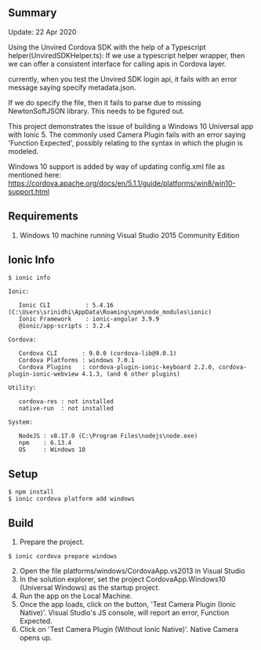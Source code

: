 
Summary
-

Update: 22 Apr 2020

Using the Unvired Cordova SDK with the help of a Typescript helper(UnviredSDKHelper.ts):
If we use a typescript helper wrapper, then we can offer a consistent interface for calling apis in Cordova layer.

currently, when you test the Unvired SDK login api, it fails with an error message saying specify metadata.json. 

If we do specify the file, then it fails to parse due to missing NewtonSoftJSON library. This needs to be figured out.

This project demonstrates the issue of building a Windows 10 Universal app with Ionic 5. The commonly used Camera Plugin fails with an error saying 'Function Expected', possibly relating to the syntax in which the plugin is modeled.

Windows 10 support is added by way of updating config.xml file as mentioned here:
https://cordova.apache.org/docs/en/5.1.1/guide/platforms/win8/win10-support.html

Requirements
-
1. Windows 10 machine running Visual Studio 2015 Community Edition

Ionic Info
-
```
$ ionic info

Ionic:

   Ionic CLI          : 5.4.16 (C:\Users\srinidhi\AppData\Roaming\npm\node_modules\ionic)
   Ionic Framework    : ionic-angular 3.9.9
   @ionic/app-scripts : 3.2.4

Cordova:

   Cordova CLI       : 9.0.0 (cordova-lib@9.0.1)
   Cordova Platforms : windows 7.0.1
   Cordova Plugins   : cordova-plugin-ionic-keyboard 2.2.0, cordova-plugin-ionic-webview 4.1.3, (and 6 other plugins)

Utility:

   cordova-res : not installed
   native-run  : not installed

System:

   NodeJS : v8.17.0 (C:\Program Files\nodejs\node.exe)
   npm    : 6.13.4
   OS     : Windows 10
```

Setup
-
```
$ npm install
$ ionic cordova platform add windows
```

Build
-
1. Prepare the project.
```
$ ionic cordova prepare windows
```

2. Open the file platforms/windows/CordovaApp.vs2013 in Visual Studio
3. In the solution explorer, set the project CordovaApp.Windows10 (Universal Windows) as the startup project.
4. Run the app on the Local Machine.
5. Once the app loads, click on the button, 'Test Camera Plugin (Ionic Native)'. Visual Studio's JS console, will report an error, Function Expected.
6. Click on 'Test Camera Plugin (Without Ionic Native)'. Native Camera opens up.